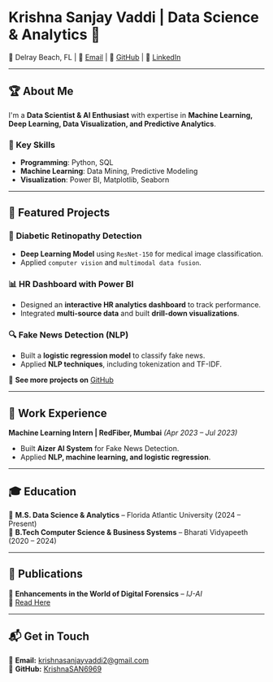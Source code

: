 # Krishna Sanjay Vaddi | Data Science & Analytics 🚀

📍 Delray Beach, FL | 📧 [Email](mailto:krishnasanjayvaddi2@gmail.com) | 🔗 [GitHub](https://github.com/KrishnaSAN6969) | 🔗 [LinkedIn](#)

---

## 🏆 About Me
I'm a **Data Scientist & AI Enthusiast** with expertise in **Machine Learning, Deep Learning, Data Visualization, and Predictive Analytics**. 

### 🔹 Key Skills
- **Programming**: Python, SQL
- **Machine Learning**: Data Mining, Predictive Modeling
- **Visualization**: Power BI, Matplotlib, Seaborn

---

## 📂 Featured Projects

### 🏥 **Diabetic Retinopathy Detection**
- **Deep Learning Model** using `ResNet-150` for medical image classification.
- Applied `computer vision` and `multimodal data fusion`.

### 📊 **HR Dashboard with Power BI**
- Designed an **interactive HR analytics dashboard** to track performance.
- Integrated **multi-source data** and built **drill-down visualizations**.

### 🔍 **Fake News Detection (NLP)**
- Built a **logistic regression model** to classify fake news.
- Applied **NLP techniques**, including tokenization and TF-IDF.

🔗 **See more projects on** [GitHub](https://github.com/KrishnaSAN6969)

---

## 💼 Work Experience
**Machine Learning Intern | RedFiber, Mumbai** _(Apr 2023 – Jul 2023)_
- Built **Aizer AI System** for Fake News Detection.
- Applied **NLP, machine learning, and logistic regression**.

---

## 🎓 Education
📌 **M.S. Data Science & Analytics** – Florida Atlantic University (2024 – Present)  
📌 **B.Tech Computer Science & Business Systems** – Bharati Vidyapeeth (2020 – 2024)  

---

## 📜 Publications
📖 **Enhancements in the World of Digital Forensics** – _IJ-AI_  
🔗 [Read Here](http://doi.org/10.11591/ijai.v13.i1.pp680-686)

---

## 📬 Get in Touch  
📧 **Email:** [krishnasanjayvaddi2@gmail.com](mailto:krishnasanjayvaddi2@gmail.com)  
🔗 **GitHub:** [KrishnaSAN6969](https://github.com/KrishnaSAN6969)  


